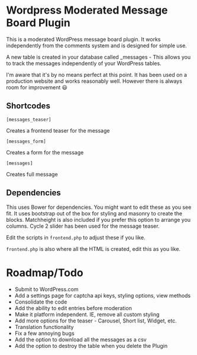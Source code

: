 # Wordpress Moderated Message Board Plugin

This is a moderated WordPress message board plugin. It works independently from the comments system and is designed for simple use.

A new table is created in your database called _messages - This allows you to track the messages independently of your WordPress tables.

I'm aware that it's by no means perfect at this point. It has been used on a production website and works reasonably well. However there is always room for improvement :smiley:

## Shortcodes

``` [messages_teaser] ```

Creates a frontend teaser for the message

``` [messages_form] ```

Creates a form for the message

``` [messages] ```

Creates full message

## Dependencies

This uses Bower for dependencies. You might want to edit these as you see fit. It uses bootstrap out of the box for styling and masonry to create the blocks. Matchheight is also included if you prefer this option to arrange you columns. Cycle 2 slider has been used for the message teaser.

Edit the scripts in ``` frontend.php ``` to adjust these if you like.

``` frontend.php ``` is also where all the HTML is created, edit this as you like.

# Roadmap/Todo

* Submit to WordPress.com
* Add a settings page for captcha api keys, styling options, view methods
* Consolidate the code
* Add the ability to edit entries before moderation
* Make it platform independent. IE, remove all custom styling
* Add more options for the teaser - Carousel, Short list, Widget, etc.
* Translation functionality
* Fix a few annoying bugs
* Add the option to download all the messages as a csv
* Add the option to destroy the table when you delete the Plugin
